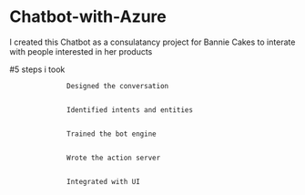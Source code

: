 # Chatbot-with-Azure


I created this Chatbot as a consulatancy project for Bannie Cakes to interate with people interested in her products

#5 steps i took


                  Designed the conversation
                  
                  
                  Identified intents and entities
                  
                  
                  Trained the bot engine
                  
                  
                  Wrote the action server
                  
                  
                  Integrated with UI
